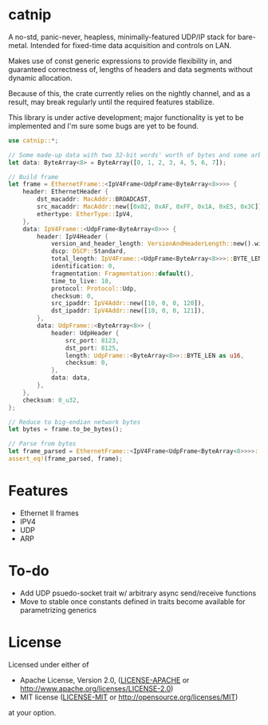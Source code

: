 # catnip
A no-std, panic-never, heapless, minimally-featured UDP/IP stack for bare-metal.
Intended for fixed-time data acquisition and controls on LAN. 

Makes use of const generic expressions to provide flexibility in, 
and guaranteed correctness of, lengths of headers and data segments without
dynamic allocation.

Because of this, the crate currently relies on the nightly channel, and as a result, may break regularly
until the required features stabilize.

This library is under active development; major functionality is yet to 
be implemented and I'm sure some bugs are yet to be found.

```rust
use catnip::*;

// Some made-up data with two 32-bit words' worth of bytes and some arbitrary addresses
let data: ByteArray<8> = ByteArray([0, 1, 2, 3, 4, 5, 6, 7]);

// Build frame
let frame = EthernetFrame::<IpV4Frame<UdpFrame<ByteArray<8>>>> {
    header: EthernetHeader {
        dst_macaddr: MacAddr::BROADCAST,
        src_macaddr: MacAddr::new([0x02, 0xAF, 0xFF, 0x1A, 0xE5, 0x3C]),
        ethertype: EtherType::IpV4,
    },
    data: IpV4Frame::<UdpFrame<ByteArray<8>>> {
        header: IpV4Header {
            version_and_header_length: VersionAndHeaderLength::new().with_version(4).with_header_length((IpV4Header::BYTE_LEN / 4) as u8),
            dscp: DSCP::Standard,
            total_length: IpV4Frame::<UdpFrame<ByteArray<8>>>::BYTE_LEN as u16,
            identification: 0,
            fragmentation: Fragmentation::default(),
            time_to_live: 10,
            protocol: Protocol::Udp,
            checksum: 0,
            src_ipaddr: IpV4Addr::new([10, 0, 0, 120]),
            dst_ipaddr: IpV4Addr::new([10, 0, 0, 121]),
        },
        data: UdpFrame::<ByteArray<8>> {
            header: UdpHeader {
                src_port: 8123,
                dst_port: 8125,
                length: UdpFrame::<ByteArray<8>>::BYTE_LEN as u16,
                checksum: 0,
            },
            data: data,
        },
    },
    checksum: 0_u32,
};

// Reduce to big-endian network bytes
let bytes = frame.to_be_bytes();

// Parse from bytes
let frame_parsed = EthernetFrame::<IpV4Frame<UdpFrame<ByteArray<8>>>>::read_bytes(&bytes);
assert_eq!(frame_parsed, frame);
```

# Features 
* Ethernet II frames
* IPV4
* UDP
* ARP

# To-do
* Add UDP psuedo-socket trait w/ arbitrary async send/receive functions
* Move to stable once constants defined in traits become available for parametrizing generics

# License
Licensed under either of

 * Apache License, Version 2.0, ([LICENSE-APACHE](LICENSE-APACHE) or http://www.apache.org/licenses/LICENSE-2.0)
 * MIT license ([LICENSE-MIT](LICENSE-MIT) or http://opensource.org/licenses/MIT)
 
at your option.